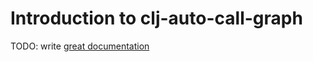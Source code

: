 # Introduction to clj-auto-call-graph

TODO: write [great documentation](http://jacobian.org/writing/what-to-write/)
